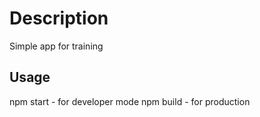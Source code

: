 # Description

Simple app for training

## Usage

npm start - for developer mode
npm build - for production